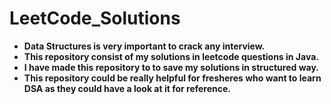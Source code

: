 # LeetCode_Solutions
 - **Data Structures is very important to crack any interview.**
 - **This repository consist of my solutions in leetcode questions in Java.**
 - **I have made this repository to to save my solutions in structured way.**
 - **This repository could be really helpful for fresheres who want to learn DSA as they could have a look at it for reference.**

